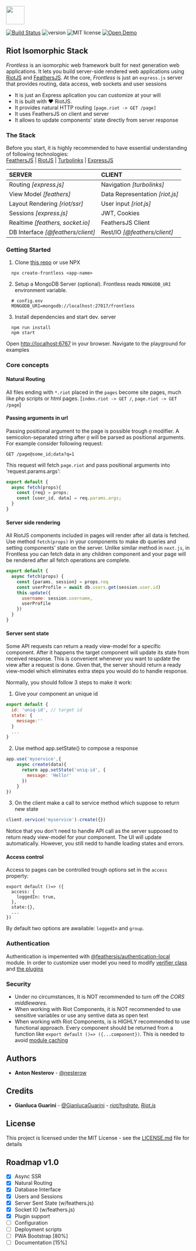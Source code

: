 <img src="https://github.com/nesterow/frontless/raw/master/assets/media/logo.png" height="50"/>

[![Build Status](https://travis-ci.org/nesterow/frontless.svg?branch=master)](https://travis-ci.org/nesterow/frontless)
![version](https://img.shields.io/badge/Version-0.5.2@alpha-yellow.svg)
![MIT license](https://img.shields.io/badge/License-MIT-blue.svg)
[![Open Demo](https://img.shields.io/badge/CodeSandbox-▶-green.svg)](https://h5l5o.sse.codesandbox.io/)


## Riot Isomorphic Stack
*Frontless* is an isomorphic web framework built for next generation web applications. 
It lets you build server-side rendered web applications using [RiotJS](https://riot.js.org) and [FeathersJS](http://feathersjs.com).
At the core, *Frontless* is just an `express.js` server that provides routing, data access, web sockets and user sessions

- It is just an Express aplication you can customize at your will
- It is built with ❤️ RiotJS.
- It provides natural HTTP routing `[page.riot -> GET /page]`
- It uses FeathersJS on client and server
- It allows to update components' state directly from server response

### The Stack
Before you start, it is highly recommended to have essential understanding of following technologies:
<br>
[FeathersJS](https://github.com/feathersjs/feathers) | 
[RiotJS](https://github.com/riot/riot) |
[Turbolinks](https://github.com/turbolinks/turbolinks) |
[ExpressJS](https://github.com/expressjs/express)


| SERVER        | CLIENT        |
| :------------- |:-------------|
| Routing *[express.js]* | Navigation *[turbolinks]* |
| View Model *[feathers]*    | Data Representation *[riot.js]* |
| Layout Rendering *[riot/ssr]* | User input *[riot.js]*  |
| Sessions *[express.js]* | JWT, Cookies |
| Realtime *[feathers, socket.io]* | FeathersJS Client |
| DB Interface *[@feathers/client]* | Rest/IO *[@feathers/client]* |

### Getting Started
1. Clone [this repo](https://github.com/nesterow/frontless) or use NPX

```
  npx create-frontless <app-name>
```
2. Setup a MongoDB Server (optional). Frontless reads `MONGODB_URI` environment variable.
```
  # config.env
  MONGODB_URI=mongodb://localhost:27017/frontless
```
3. Install dependencies and start dev. server
```
  npm run install
  npm start
```
Оpen [http://localhost:6767](http://localhost:6767) in your browser. Navigate to the playground for examples 


### Core concepts

#### Natural Routing
All files ending with `*.riot` placed in the `pages` become site pages, much like php scripts or html pages.
[`index.riot -> GET /`, `page.riot -> GET /page`]

#### Passing arguments in url
Passing positional argument to the page is possible trough `@` modifier. A semicolon-separated string after `@` will be parsed as positional arguments.
For example consider following request:
```
GET /page@some_id;data?q=1
```
This request will fetch `page.riot` and pass positional arguments into 'request.params.args':
```javascript
export default {
  async fetch(props){
    const {req} = props;
    const [user_id, data] = req.params.args;
  }
}
```


#### Server side rendering
All RiotJS components included in pages will render after all data is fetched. 
Use method `fetch(props)` in your components to make db queries and setting components' state on the server.
Unlike similar method in `next.js`, in Frontless you can fetch data in any children component 
and your page will be rendered after all fetch operations are complete.

```javascript
export default {
  async fetch(props) {
    const {params, session} = props.req
    const userProfile = await db.users.get(session.user.id)
    this.update({
      username: session.username,
      userProfile
    })
  }
}
```

#### Server sent state
Some API requests can return a ready view-model for a specific component. 
After it happens the target component will update its state from received response. 
This is convenient whenever you want to update the view after a request is done. 
Given that, the server should return a ready view-model which eliminates extra steps you would do to handle response.

Normally, you should follow 3 steps to make it work:

1. Give your component an unique id
```javascript
export default {
  id: 'uniq-id', // target id
  state: {
    message:''
  }
  ...
}
```
2. Use method app.setState() to compose a response
```javascript
app.use('myservice',{
    async create(data){
      return app.setState('uniq-id', {
        message: 'Hello!'
      })
    }
})
```
3. On the client make a call to service method which suppose to return new state
```javascript
client.service('myservice').create({})
```
Notice that you don't need to handle API call as the server supposed to return ready view-model for your component. 
The UI will update automatically. However, you still nedd to handle loading states and errors.

#### Access control
Access to pages can be controlled trough options set in the `access` property:
```
export default ()=> ({
  access: {
    loggedIn: true,
  },
  state:{},
  ...
})
```
By default two options are awailable: `loggedIn` and `group`.

### Authentication
Authentication is impemented with [@feathersjs/authentication-local](https://docs.feathersjs.com/api/authentication/local.html) module. 
In order to customize user model you need to modify [verifier class](./components/verifier.js) and [the plugins](./plugins.js)

### Security
- Under no circumstances, It is NOT recommended to turn off the *CORS middlewares*.
- When working with Riot Components, it is NOT recommended to use sensitive variables or use any sentive data as open text
- When working with Riot Components, is is HIGHLY recommended to use functional approach. Every component should be returned from a function like `export default ()=> ({...component})`. This is needed to avoid [module caching](https://nodejs.org/api/modules.html#modules_caching) 



## Authors

* **Anton Nesterov** - [@nesterow](https://github.com/nesterow)

## Credits
* **Gianluca Guarini** - [@GianlucaGuarini](https://github.com/GianlucaGuarini) - *[riot/hydrate](https://github.com/riot/hydrate)*, *[Riot.js](https://github.com/riot/riot)*

## License

This project is licensed under the MIT License - see the [LICENSE.md](.github/LICENSE.md) file for details



## Roadmap v1.0

* [x] Async SSR
* [x] Natural Routing  
* [x] Database Interface
* [x] Users and Sessions
* [x] Server Sent State (w/feathers.js)
* [x] Socket IO (w/feathers.js)
* [x] Plugin support
* [ ] Configuration
* [ ] Deployment scripts
* [ ] PWA Bootstrap [80%]
* [ ] Documentation [15%]
